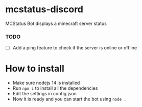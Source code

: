 # mcstatus-discord

MCStatus Bot displays a minecraft server status

### TODO
- [ ] Add a ping feature to check if the server is online or offline

# How to install

- Make sure nodejs 14 is installed
- Run `npm i` to install all the dependencies
- Edit the settings in config.json
- Now it is ready and you can start the bot using `node .`
